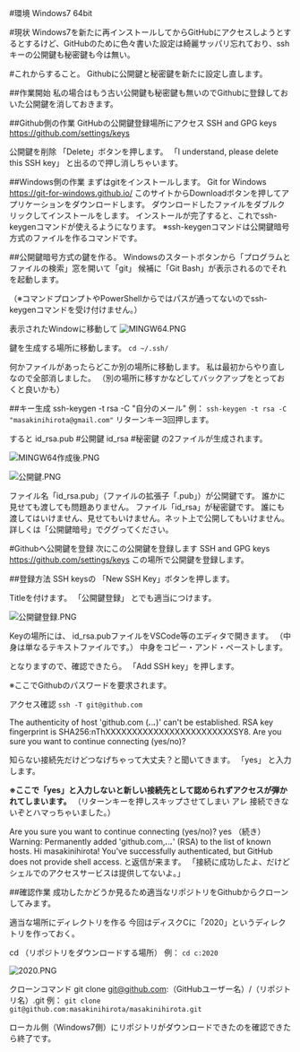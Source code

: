 <!--
title:   GitHubでsshキーを再登録 Windows7
tags:    GitHub,SSH,ssh公開鍵認証,windows7
id:      71224e3caefe776a716a
private: false
-->
#環境
Windows7 64bit

#現状
Windows7を新たに再インストールしてからGitHubにアクセスしようとするとするけど、GitHubのために色々書いた設定は綺麗サッパリ忘れており、sshキーの公開鍵も秘密鍵も今は無い。

#これからすること。
Githubに公開鍵と秘密鍵を新たに設定し直します。

##作業開始
私の場合はもう古い公開鍵も秘密鍵も無いのでGithubに登録しておいた公開鍵を消しておきます。

##Github側の作業
GitHubの公開鍵登録場所にアクセス
SSH and GPG keys
https://github.com/settings/keys

公開鍵を削除 「Delete」ボタンを押します。
「I understand, please delete this SSH key」
と出るので押し消しちゃいます。

##Windows側の作業
まずはgitをインストールします。
Git for Windows
https://git-for-windows.github.io/
このサイトからDownloadボタンを押してアプリケーションをダウンロードします。
ダウンロードしたファイルをダブルクリックしてインストールをします。
インストールが完了すると、これでssh-keygenコマンドが使えるようになります。
※ssh-keygenコマンドは公開鍵暗号方式のファイルを作るコマンドです。

##公開鍵暗号方式の鍵を作る。
Windowsのスタートボタンから「プログラムとファイルの検索」窓を開いて「git」
候補に「Git Bash」が表示されるのでそれを起動します。

（※コマンドプロンプトやPowerShellからではパスが通ってないのでssh-keygenコマンドを受け付けません。）

表示されたWindowに移動して
![MINGW64.PNG](https://qiita-image-store.s3.ap-northeast-1.amazonaws.com/0/44761/7e2bf398-4efd-3739-18a5-5357b7da14b6.png)

鍵を生成する場所に移動します。
`cd ~/.ssh/`

何かファイルがあったらどこか別の場所に移動します。
私は最初からやり直しなので全部消しました。
（別の場所に移すかなどしてバックアップをとっておくと良いかも）

##キー生成
ssh-keygen -t rsa -C "自分のメール"
例：
``ssh-keygen -t rsa -C "masakinihirota@gmail.com"``
リターンキー3回押します。

すると
id_rsa.pub	#公開鍵
id_rsa		#秘密鍵
の2ファイルが生成されます。

![MINGW64作成後.PNG](https://qiita-image-store.s3.ap-northeast-1.amazonaws.com/0/44761/569d94bc-11e4-7954-a9ea-b1ea7fc9b945.png)

![公開鍵.PNG](https://qiita-image-store.s3.ap-northeast-1.amazonaws.com/0/44761/18e83cdb-99d1-81ef-0689-7bf252bf7f16.png)

ファイル名「id_rsa.pub」（ファイルの拡張子「.pub」）が公開鍵です。
誰かに見せても渡しても問題ありません。
ファイル「id_rsa」が秘密鍵です。
誰にも渡してはいけません、見せてもいけません。ネット上で公開してもいけません。
詳しくは「公開鍵暗号」でググってください。

#Githubへ公開鍵を登録
次にこの公開鍵を登録します
SSH and GPG keys
https://github.com/settings/keys
この場所で公開鍵を登録します。

##登録方法
SSH keysの 「New SSH Key」ボタンを押します。

Titleを付けます。
「公開鍵登録」
とでも適当につけます。

![公開鍵登録.PNG](https://qiita-image-store.s3.ap-northeast-1.amazonaws.com/0/44761/72264965-6464-2d23-cd52-dd9a1bc3cbde.png)

Keyの場所には、
id_rsa.pubファイルをVSCode等のエディタで開きます。
（中身は単なるテキストファイルです。）
中身をコピー・アンド・ペーストします。

となりますので、確認できたら。
「Add SSH key」を押します。

※ここでGithubのパスワードを要求されます。

アクセス確認
``ssh -T git@github.com``

The authenticity of host 'github.com (***.***.***.***)' can't be established.
RSA key fingerprint is SHA256:nThXXXXXXXXXXXXXXXXXXXXXXXXSY8.
Are you sure you want to continue connecting (yes/no)?

知らない接続先だけどつなげちゃって大丈夫？と聞いてきます。
「yes」
と入力します。

**※ここで「yes」と入力しないと新しい接続先として認められずアクセスが弾かれてしまいます。**
（リターンキーを押しスキップさせてしまい アレ 接続できないぞとハマっちゃいました。）

Are you sure you want to continue connecting (yes/no)? yes
（続き）
Warning: Permanently added 'github.com,***.***.***.***' (RSA) to the list of known hosts.
Hi masakinihirota! You've successfully authenticated, but GitHub does not provide shell access.
と返信が来ます。
「接続に成功したよ、だけどシェルでのアクセスサービスは提供してないよ。」

##確認作業
成功したかどうか見るため適当なリポジトリをGithubからクローンしてみます。

適当な場所にディレクトリを作る
今回はディスクCに「2020」というディレクトリを作っておく。

cd （リポジトリをダウンロードする場所）
例：
``cd c:2020``

![2020.PNG](https://qiita-image-store.s3.ap-northeast-1.amazonaws.com/0/44761/d6052eac-f156-ad1a-a4cb-a4aeaa0614b9.png)


クローンコマンド
git clone git@github.com:（GitHubユーザー名）/（リポジトリ名）.git
例：
``git clone git@github.com:masakinihirota/masakinihirota.git``

ローカル側（Windows7側）にリポジトリがダウンロードできたのを確認できたら終了です。
